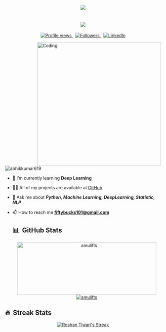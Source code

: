 <div>
<p align="center">
  <img src="https://capsule-render.vercel.app/api?type=waving&color=gradient&height=60&section=header"/>
</p>
</div>

<h1 align="center">
  <a href="https://git.io/typing-svg">
    <img src="https://readme-typing-svg.herokuapp.com/?font=noto+sans&color=37A67C&duration=3000&center=true&vCenter=true&lines=Hello,+There!+%F0%9F%91%8B;I+am+Roshan+Tiwari.;An+AI+Dreamer.;Nice+to+meet+you!&center=true&size=30">
  </a>
</h1>

<p align="center">
  <a href="https://github.com/fiftybucks101">
    <img src="https://komarev.com/ghpvc/?username=fiftybucks101&color=101010" alt="Profile views" />
  </a>
  &nbsp;
  <a href="https://github.com/fiftybucks101?tab=followers">
    <img src="https://img.shields.io/github/followers/fiftybucks101?style=social" alt="Followers" />
  </a>&nbsp;
  <a href="https://www.linkedin.com/in/laddu-roshan-tiwari/">
    <img src="https://img.shields.io/badge/-Roshan-101010?style=flat-square&logo=Linkedin&logoColor=white&link=https://www.linkedin.com/in/laddu-roshan-tiwari/" alt="LinkedIn" />
  </a>
</p>
<div>

<img align="right" alt="Coding" width="400" src="https://cdn.dribbble.com/users/1162077/screenshots/3848914/programmer.gif">
<p align="left"> <img src="https://komarev.com/ghpvc/?username=abhikkumar619&label=Profile%20views&color=0e75b6&style=flat" alt="abhikkumar619" /> </p>

- 🌱 I’m currently learning **Deep Learning**

- 👨‍💻 All of my projects are available at [GitHub](GitHub)

- 💬 Ask me about ***Python, Machine Learning, DeepLearning, Statistic, NLP***

- 📫 How to reach me **fiftybucks101@gmail.com**



  ## 📊 &nbsp;GitHub Stats
  
  <div align="center">
    <a href="https://github.com/amulifts">
    <img width=450 height=170 align="center" alt="amulifts" src="https://github-readme-stats.vercel.app/api?username=amulifts&theme=vue-dark&show_icons=true&bg_color=0D1117&hide_border=true&count_private=true" />
  </a>
  <a href="https://github.com/amulifts">
    <img align="center" alt="amulifts" src="https://github-readme-stats.vercel.app/api/top-langs/?username=amulifts&theme=vue-dark&layout=compact&bg_color=0D1117&hide_border=true&langs_count=10&count_private=true" />
  </a>
  </div>
</div>
 
<div>

## 🔥 &nbsp;Streak Stats
  
  <p align="center">
  <a href="https://github.com/amulifts">
    <img alt="Roshan Tiwari's Streak" src="https://github-readme-streak-stats.herokuapp.com/?user=fiftybucks101&fire=pink&theme=vue-dark&background=0D1117&hide_border=true"/>
  </a>
  </p>


  
 

